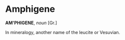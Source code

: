 # Amphigene

**AM'PHIGENE**, _noun_ \[Gr.\]

In mineralogy, another name of the leucite or Vesuvian.
